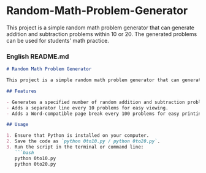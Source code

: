 # Random-Math-Problem-Generator
This project is a simple random math problem generator that can generate addition and subtraction problems within 10 or 20. The generated problems can be used for students' math practice.

### English README.md

```markdown
# Random Math Problem Generator

This project is a simple random math problem generator that can generate addition and subtraction problems within 10 or 20. The generated problems can be used for students' math practice.

## Features

- Generates a specified number of random addition and subtraction problems.
- Adds a separator line every 10 problems for easy viewing.
- Adds a Word-compatible page break every 100 problems for easy printing.

## Usage

1. Ensure that Python is installed on your computer.
2. Save the code as `python 0to10.py / python 0to20.py`.
3. Run the script in the terminal or command line:
   ```bash
   python 0to10.py
   python 0to20.py
